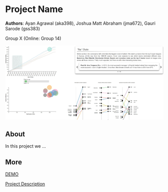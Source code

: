 # Project Name
**Authors**: Ayan Agrawal (aka398), Joshua Matt Abraham (jma672), Gauri Sarode (gss383)

Group X (Online: Group 14) 

![Screenhot](screenshot.jpg)


## About
In this project we ...

## More
[DEMO](https://nyu-vis-fall2018.github.io/storytelling-group-14/)

[Project Description](project.pdf)
